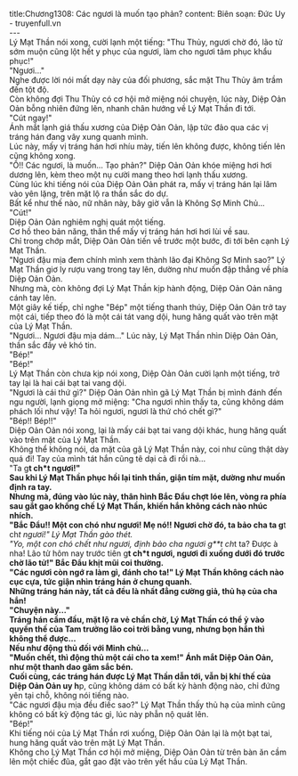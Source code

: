 title:Chương1308: Các ngươi là muốn tạo phản?
content:
Biên soạn: Đức Uy - truyenfull.vn<br>---<br>Lý Mạt Thần nói xong, cười lạnh một tiếng: "Thu Thủy, ngươi chờ đó, lão tử sớm muộn cũng lột hết y phục của ngươi, làm cho ngươi tâm phục khẩu phục!"<br>"Ngươi..."<br>Nghe được lời nói mất dạy này của đối phương, sắc mặt Thu Thủy âm trầm đến tột độ.<br>Còn không đợi Thu Thủy có cơ hội mở miệng nói chuyện, lúc này, Diệp Oản Oản bỗng nhiên đứng lên, nhanh chân hướng về Lý Mạt Thần đi tới.<br>"Cút ngay!"<br>Ánh mắt lạnh giá thấu xương của Diệp Oản Oản, lập tức đảo qua các vị tráng hán đang vây xung quanh mình.<br>Lúc này, mấy vị tráng hán hơi nhíu mày, tiến lên không được, không tiến lên cũng không xong.<br>"Ồ!! Các ngươi, là muốn... Tạo phản?" Diệp Oản Oản khóe miệng hơi hơi dương lên, kèm theo một nụ cười mang theo hơi lạnh thấu xương.<br>Cùng lúc khi tiếng nói của Diệp Oản Oản phát ra, mấy vị tráng hán lại lâm vào yên lặng, trên mặt lộ ra thần sắc do dự.<br>Bất kể như thế nào, nữ nhân này, bây giờ vẫn là Không Sợ Minh Chủ…<br>"Cút!"<br>Diệp Oản Oản nghiêm nghị quát một tiếng.<br>Cơ hồ theo bản năng, thân thể mấy vị tráng hán hơi hơi lùi về sau.<br>Chỉ trong chớp mắt, Diệp Oản Oản tiến về trước một bước, đi tới bên cạnh Lý Mạt Thần.<br>"Ngươi đậu mịa đem chính mình xem thành lão đại Không Sợ Minh sao?" Lý Mạt Thần giơ ly rượu vang trong tay lên, dường như muốn đập thẳng về phía Diệp Oản Oản.<br>Nhưng mà, còn không đợi Lý Mạt Thần kịp hành động, Diệp Oản Oản nâng cánh tay lên.<br>Một giây kế tiếp, chỉ nghe "Bép" một tiếng thanh thúy, Diệp Oản Oản trở tay một cái, tiếp theo đó là một cái tát vang dội, hung hăng quất vào trên mặt của Lý Mạt Thần.<br>"Ngươi... Ngươi đậu mịa dám..." Lúc này, Lý Mạt Thần nhìn Diệp Oản Oản, thần sắc đầy vẻ khó tin.<br>"Bép!"<br>"Bép!"<br>Lý Mạt Thần còn chưa kịp nói xong, Diệp Oản Oản cười lạnh một tiếng, trở tay lại là hai cái bạt tai vang dội.<br>"Ngươi là cái thứ gì?" Diệp Oản Oản nhìn gã Lý Mạt Thần bị mình đánh đến ngu người, lạnh giọng mở miệng: "Cha ngươi nhìn thấy ta, cũng không dám phách lối như vậy! Ta hỏi ngươi, ngươi là thứ chó chết gì?"<br>"Bép!! Bép!!"<br>Diệp Oản Oản nói xong, lại là mấy cái bạt tai vang dội khác, hung hăng quất vào trên mặt của Lý Mạt Thần.<br>Không thể không nói, da mặt của gã Lý Mạt Thần này, coi như cũng thật dày quá đi! Tay của mình tát hắn cũng tê dại cả đi rồi nà…<br>"Ta g**t ch*t ngươi!"<br>Sau khi Lý Mạt Thần phục hồi lại tinh thần, giận tím mặt, dường như muốn định ra tay.<br>Nhưng mà, đúng vào lúc này, thân hình Bắc Đẩu chợt lóe lên, vòng ra phía sau gắt gao khống chế Lý Mạt Thần, khiến hắn không cách nào nhúc nhích.<br>"Bắc Đẩu!! Một con chó như ngươi! Mẹ nó!! Ngươi chờ đó, ta bảo cha ta g**t ch*t ngươi!" Lý Mạt Thần gào thét.<br>"Yo, một con chó chết như ngươi, định bảo cha ngươi g**t ch*t ta? Được à nha! Lão tử hôm nay trước tiên g**t ch*t ngươi, ngươi đi xuống dưới đó trước chờ lão tử!" Bắc Đẩu khịt mũi coi thường.<br>"Các ngươi còn ngớ ra làm gì, đánh cho ta!" Lý Mạt Thần không cách nào cục cựa, tức giận nhìn tráng hán ở chung quanh.<br>Những tráng hán này, tất cả đều là nhất đẳng cường giả, thủ hạ của cha hắn!<br>"Chuyện này..."<br>Tráng hán cầm đầu, mặt lộ ra vẻ chần chờ, Lý Mạt Thần có thể ỷ vào quyền thế của Tam trưởng lão coi trời bằng vung, nhưng bọn hắn thì không thể được...<br>Nếu như động thủ đối với Minh chủ…<br>"Muốn chết, thì động thủ một cái cho ta xem!" Ánh mắt Diệp Oản Oản, như một thanh dao găm sắc bén.<br>Cuối cùng, các tráng hán được Lý Mạt Thần dẫn tới, vẫn bị khí thế của Diệp Oản Oản uy h**p, cũng không dám có bất kỳ hành động nào, chỉ đứng yên tại chỗ, không nói tiếng nào.<br>"Các ngươi đậu mịa đều điếc sao?" Lý Mạt Thần thấy thủ hạ của mình cũng không có bất kỳ động tác gì, lúc này phẫn nộ quát lên.<br>"Bép!"<br>Khi tiếng nói của Lý Mạt Thần rơi xuống, Diệp Oản Oản lại là một bạt tai, hung hăng quất vào trên mặt Lý Mạt Thần.<br>Không cho Lý Mạt Thần cơ hội mở miệng, Diệp Oản Oản từ trên bàn ăn cầm lên một chiếc đũa, gắt gao đặt vào trên yết hầu của Lý Mạt Thần.